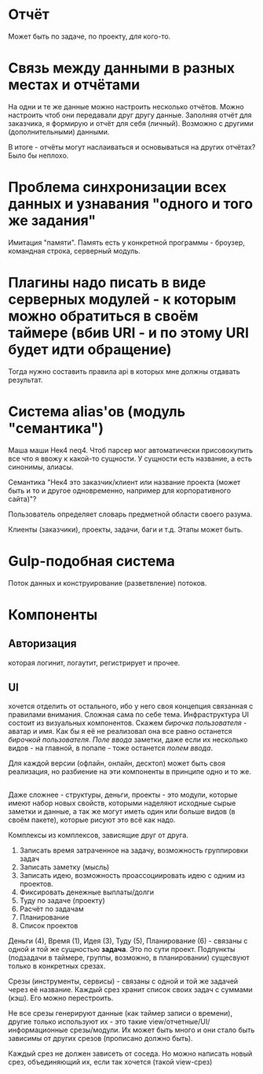 # Отчёт

Может быть по задаче, по проекту, *для* кого-то.

# Связь между данными в разных местах и отчётами

На одни и те же данные можно настроить несколько отчётов. Можно настроить чтоб они передавали друг другу данные. Заполняя отчёт для заказчика, я формирую и отчёт для себя (личный). Возможно с другими (дополнительными) данными.

В итоге - отчёты могут наслаиваться и основываться на других отчётах? Было бы неплохо.

# Проблема синхронизации всех данных и узнавания "одного и того же задания"

Имитация "памяти". Память есть у конкретной программы - броузер, командная строка, серверный модуль.

# Плагины надо писать в виде серверных модулей - к которым можно обратиться в своём таймере (вбив URI - и по этому URI будет идти обращение)

Тогда нужно составить правила api в которых мне должны отдавать результат.

# Система alias'ов (модуль "семантика")

Маша маши Нек4 neq4. Чтоб парсер мог автоматически присовокупить все что я ввожу к какой-то сущности. У сущности есть название, а есть синонимы, алиасы.

Семантика "Нек4 это заказчик/клиент или название проекта (может быть и то и другое одновременно, например для корпоративного сайта)"?

Пользователь определяет словарь предметной области своего разума.

Клиенты (заказчики), проекты, задачи, баги и т.д. Этапы может быть.

# Gulp-подобная система

Поток данных и конструирование (разветвление) потоков.


# Компоненты


## Авторизация

которая логинит, логаутит, регистрирует и прочее.


## UI

хочется отделить от остального, ибо у него своя концепция связанная с правилами внимания. Сложная сама по себе тема. Инфраструктура UI состоит из визуальных компонентов. Скажем *бирочка пользователя* - аватар и имя. Как бы я её не реализовал она все равно останется *бирочкой пользователя*. *Поле ввода* заметки, даже если их несколько видов - на главной, в попапе - тоже останется *полем ввода*. 

Для каждой версии (офлайн, онлайн, десктоп) может быть своя реализация, но разбиение на эти компоненты в принципе одно и то же.


##

Даже сложнее - структуры, деньги, проекты - это модули, которые имеют набор новых свойств, которыми наделяют исходные сырые заметки и данные, а так же могут иметь один или больше видов (в своём пакете), которые рисуют это всё как надо.

Комплексы из комплексов, зависящие друг от друга.



1. Записать время затраченное на задачу, возможность группировки задач
2. Записать заметку (мысль)
3. Записать идею, возможность проассоциировать идею с одним из проектов.
4. Фиксировать денежные выплаты/долги
5. Туду по задаче (проекту)
6. Расчёт по задачам
7. Планирование
8. Список проектов

Деньги (4), Время (1), Идея (3), Туду (5), Планирование (6) - связаны с одной и той же сущностью **задача**. Это по сути проект. Подпункты (подзадачи в таймере, группы, возможно, в планировании) сущесвуют только в конкретных срезах.


Срезы (инструменты, сервисы) - связаны с одной и той же задачей через её название. Каждый срез хранит список своих задач с суммами (кэш). Его можно перестроить. 

Не все срезы генерируют данные (как таймер записи о времени), другие только используют их - это такие view/отчетные/UI/информационные срезы/модули. Их может быть много и они стало быть зависимы от других срезов (прописано должно быть).

Каждый срез не должен зависеть от соседа. Но можно написать новый срез, объединяющий их, если так хочется (такой view-срез)